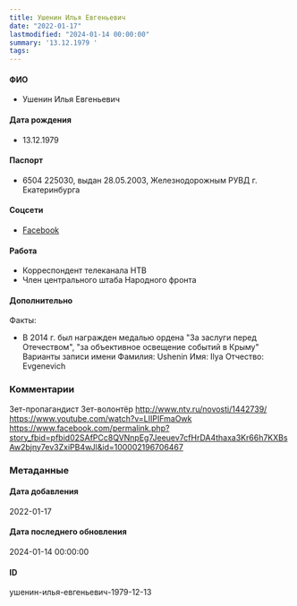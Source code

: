 ```yaml
---
title: Ушенин Илья Евгеньевич
date: "2022-01-17"
lastmodified: "2024-01-14 00:00:00"
summary: '13.12.1979 '
tags: 
---
```

<!--# pp1-->
<!--## Фигурант-->
<!--### Личные данные-->
#### ФИО
- Ушенин Илья Евгеньевич
#### Дата рождения
- 13.12.1979
#### Паспорт
- 6504 225030, выдан 28.05.2003, Железнодорожным РУВД г. Екатеринбурга
#### Соцсети
- [Facebook](https://www.facebook.com/profile/100002196706467)
#### Работа
- Корреспондент телеканала НТВ
- Член центрального штаба Народного фронта
#### Дополнительно
Факты:
- В 2014 г. был награжден медалью ордена "За заслуги перед Отечеством", "за объективное освещение событий в Крыму"
Варианты записи имени
Фамилия:
Ushenin
Имя:
Ilya
Отчество:
Evgenevich
### Комментарии
Зет-пропагандист
Зет-волонтёр
http://www.ntv.ru/novosti/1442739/
https://www.youtube.com/watch?v=LIIPIFmaOwk
https://www.facebook.com/permalink.php?story_fbid=pfbid02SAfPCc8QVNnpEg7Jeeuev7cfHrDA4thaxa3Kr66h7KXBsAw2bjny7ev3ZxiPB4wJl&id=100002196706467
### Метаданные
#### Дата добавления
2022-01-17
#### Дата последнего обновления
2024-01-14 00:00:00
#### ID
ушенин-илья-евгеньевич-1979-12-13
<!--## END;-->
